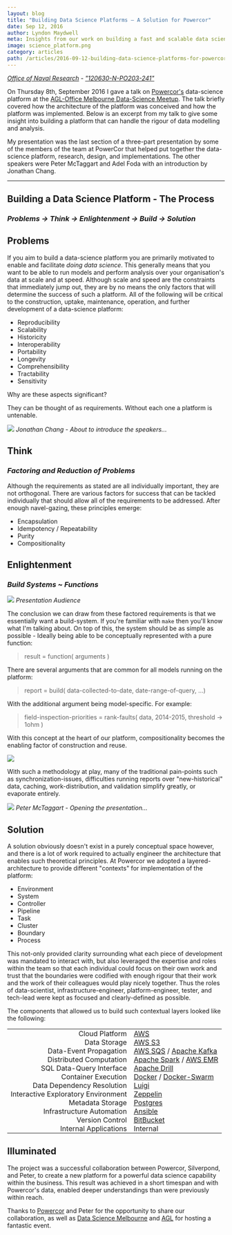 ```yaml
---
layout: blog
title: "Building Data Science Platforms – A Solution for Powercor"
date: Sep 12, 2016
author: Lyndon Maydwell
meta: Insights from our work on building a fast and scalable data science platform for Victoria's electricity provider, Powercor.
image: science_platform.png
category: articles
path: /articles/2016-09-12-building-data-science-platforms-for-powercor-talk
---
```


<style type="text/css">
	table tr td {
		padding: 0 0.5em;
	}
</style>

<p class="attribution">
	<em>
		<a href="https://www.flickr.com/photos/usnavyresearch/">Office of Naval Research</a> -
		<a href="https://www.flickr.com/photos/usnavyresearch/10855637924/in/photolist-hxgYX7-gcmAL3-akcq1H-gcmB2d-hxh1G9-dLtGXz-e9ZSxG-gcmYbe-f7siwc-dLPvSZ-iiAwWZ-gcmo11-e9UcYp-gPScC-gvhXkD-e9ZSXm-gcmAFo-e9ZSBb-i45ou3-gny4n4-edT3He-dMkeQY-e9ZTf9-dMuBcy-e9ZSDu-oBSiJs-gcmAQb-fZDLcL-e9ZSyj-e9ZTjN-aXbgBH-e9UcKa-gV5rHn-e9UcWz-i45Uhr-dKxJnp-e9ZT1q-e9UcG2-gnCLCd-9uX91Z-4CNgZu-kwvnJB-gcmge6-e9UcKM-dHwRhu-e9UcPv-e9UdpV-gkUDUH-e9ZSMS-e9ZSLC">"120630-N-PO203-241"</a>
	</em>
</p>

On Thursday 8th, September 2016 I gave a talk on [Powercor's](https://www.powercor.com.au/) data-science platform at the
[AGL-Office Melbourne Data-Science Meetup](https://www.meetup.com/Data-Science-Melbourne/events/230763753/).
The talk briefly covered how the architecture of the platform was conceived and how
the platform was implemented.
Below is an excerpt from my talk to give some insight into building a platform
that can handle the rigour of data modelling and analysis.

<!--more-->

My presentation was the last section of a three-part presentation by some of the members
of the team at PowerCor that helped put together the data-science platform, research,
design, and implementations. The other speakers were Peter McTaggart and Adel Foda
with an introduction by Jonathan Chang.

---

## Building a Data Science Platform - The Process

### <em> Problems → Think → Enlightenment → Build → Solution </em>

## Problems

If you aim to build a data-science platform you are primarily motivated
to enable and facilitate _doing data science_. This generally means
that you want to be able to run models and perform analysis over
your organisation's data at scale and at speed. Although scale and speed
are the constraints that immediately jump out, they are by no means the
only factors that will determine the success of such a platform.
All of the following will be critical to the construction, uptake,
maintenance, operation, and further development of a data-science
platform:

* Reproducibility
* Scalability
* Historicity
* Interoperability
* Portability
* Longevity
* Comprehensibility
* Tractability
* Sensitivity

Why are these aspects significant?

They can be thought of as requirements. Without each one a platform
is untenable.

<p class="attribution">
	<img src="./AGL_Powercor_Jono.jpeg" class="image fit" />
	<em>Jonathan Chang - About to introduce the speakers...</em>
</p>


## Think

### <em> Factoring and Reduction of Problems </em>

Although the requirements as stated are all individually important,
they are not orthogonal. There are various factors for
success that can be tackled individually that should allow all
of the requirements to be addressed. After enough navel-gazing,
these principles emerge:

* Encapsulation
* Idempotency / Repeatability
* Purity
* Compositionality

## Enlightenment

### <em> Build Systems ~ Functions </em>

<p class="attribution">
	<img src="./AGL_Powercor_Audience.jpeg" class="image fit" />
	<em>Presentation Audience</em>
</p>

The conclusion we can draw from these factored requirements is that
we essentially want a build-system. If you're familiar with `make`
then you'll know what I'm talking about. On top of this, the system
should be as simple as possible - Ideally being able to be conceptually
represented with a pure function:

> result = function( arguments )

There are several arguments that are common for all models running on the platform:

> report = build( data-collected-to-date, date-range-of-query, ...)

With the additional argument being model-specific. For example:

> field-inspection-priorities = rank-faults( data, 2014-2015, threshold → 1ohm )

With this concept at the heart of our platform, compositionality becomes
the enabling factor of construction and reuse.

![](./fault_dependencies.png)

With such a methodology at play, many of the traditional pain-points
such as synchronization-issues, difficulties running reports over
"new-historical" data, caching, work-distribution, and validation
simplify greatly, or evaporate entirely.

<p class="attribution">
	<img src="./AGL_Powercor_Presentation.jpeg" class="image fit" />
	<em>Peter McTaggart - Opening the presentation...</em>
</p>


## Solution

A solution obviously doesn't exist in a purely conceptual space however,
and there is a lot of work required to actually engineer the architecture
that enables such theoretical principles. At Powercor we adopted
a layered-architecture to provide different "contexts" for implementation
of the platform:

* Environment
* System
* Controller
* Pipeline
* Task
* Cluster
* Boundary
* Process

This not-only provided clarity surrounding what each piece of development
was mandated to interact with, but also leveraged the expertise and roles
within the team so that each individual could focus on their own work
and trust that the boundaries were codified with enough rigour that
their work and the work of their colleagues would play nicely together.
Thus the roles of data-scientist, infrastructure-engineer, platform-engineer,
tester, and tech-lead were kept as focused and clearly-defined as possible.

The components that allowed us to build such contextual layers looked like the following:

<table>
	<tr class="odd"> <td align="right">Cloud Platform</td> <td align="left"><a href="https://aws.amazon.com">AWS</a></td> </tr>
	<tr class="even"> <td align="right">Data Storage</td> <td align="left"><a href= "https://aws.amazon.com/documentation/s3">AWS S3</a></td> </tr>
	<tr class="odd"> <td align="right">Data-Event Propagation</td> <td align="left"><a href="https://aws.amazon.com/sqs">AWS SQS</a> / <a href="http://kafka.apache.org">Apache Kafka</a></td> </tr>
	<tr class="even"> <td align="right">Distributed Computation</td> <td align="left"><a href="http://spark.apache.org">Apache Spark</a> / <a href="https://aws.amazon.com/elasticmapreduce">AWS EMR</a></td> </tr>
	<tr class="odd"> <td align="right">SQL Data-Query Interface</td> <td align="left"><a href="https://drill.apache.org">Apache Drill</a></td> </tr>
	<tr class="even"> <td align="right">Container Execution</td> <td align="left"><a href="https://docs.docker.com">Docker</a> / <a href="https://docs.docker.com/swarm">Docker-Swarm</a></td> </tr>
	<tr class="odd"> <td align="right">Data Dependency Resolution</td> <td align="left"><a href= "http://luigi.readthedocs.io/en/stable/">Luigi</a></td> </tr>
	<tr class="even"> <td align="right">Interactive Exploratory Environment</td> <td align="left"><a href= "https://zeppelin.apache.org">Zeppelin</a></td> </tr>
	<tr class="odd"> <td align="right">Metadata Storage</td> <td align="left"><a href= "https://www.postgresql.org">Postgres</a></td> </tr>
	<tr class="even"> <td align="right">Infrastructure Automation</td> <td align="left"><a href="https://www.ansible.com">Ansible</a></td> </tr>
	<tr class="odd"> <td align="right">Version Control</td> <td align="left"><a href= "https://bitbucket.org/">BitBucket</a></td> </tr>
	<tr class="even"> <td align="right">Internal Applications</td> <td align="left">Internal</td> </tr>
</table>


## Illuminated

The project was a successful collaboration between Powercor, Silverpond, and Peter,
to create a new platform for a powerful data science capability within the business.
This result was achieved in a short timespan and with Powercor's data, enabled
deeper understandings than were previously within reach.

Thanks to [Powercor](https://www.powercor.com.au/) and Peter for the opportunity to share our collaboration, as
well as [Data Science Melbourne](http://www.meetup.com/Data-Science-Melbourne/) and [AGL](https://www.agl.com.au/about-agl) for hosting a fantastic event.


